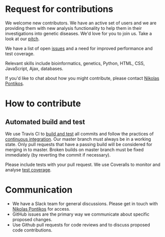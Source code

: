 # Request for contributions
We welcome new contributors. We have an active set of users and we are providing them with new analysis functionality to help them in their investigations into genetic diseases. We'd love for you to join us. Take a look at our [pitch](https://uclex.cs.ucl.ac.uk/about#pitch).

We have a list of open [issues](https://github.com/phenopolis/phenopolis/issues) and a need for improved performance and test coverage.

Relevant skills include bioinformatics, genetics, Python, HTML, CSS, JavaScript, Ajax, databases.

If you'd like to chat about how you might contribute, please contact [Nikolas Pontikos](https://github.com/pontikos).

# How to contribute
## Automated build and test
We use Travis CI to [build and test](https://travis-ci.org/phenopolis/phenopolis) all commits and follow the practices of [continuous integration](https://www.thoughtworks.com/continuous-integration). Our master branch must always be in a working state. Only pull requests that have a passing build will be considered for merging in to master. Broken builds on master branch must be fixed immediately (by reverting the commit if necessary).

Please include tests with your pull request. We use Coveralls to monitor and analyse [test coverage](https://coveralls.io/github/phenopolis/phenopolis?branch=master). 

# Communication
- We have a Slack team for general discussions. Please get in touch with [Nikolas Pontikos](https://github.com/pontikos) for access.
- GitHub issues are the primary way we communicate about specific proposed changes.
- Use Github pull requests for code reviews and to discuss proposed code contributions.
